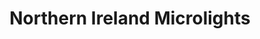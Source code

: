 ---
title: "Northern Ireland Microlights"
address: "Northern Ireland Microlights, Northern Ireland Microlights 17 Cleland Park North, Bangor, Co. Down, BT20 3EN"
tel: "+44 (0)28 9146 2728"
county: "Down"
category: "Flying"
type: "Content"
lat: "54.583587646484375"
lng: "-5.685741424560547"
---